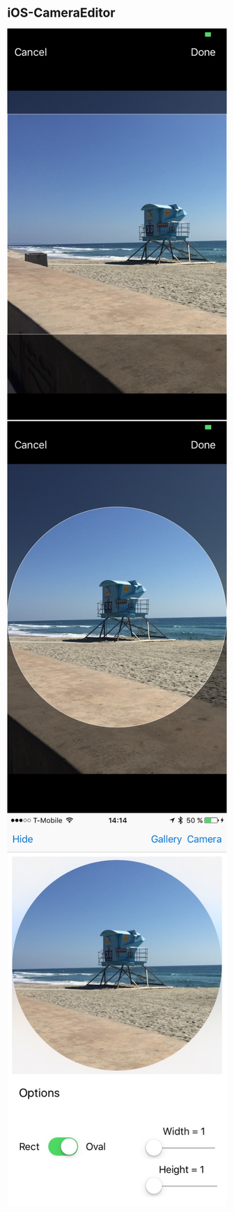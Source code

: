 # iOS-CameraEditor

![alt tag](https://raw.githubusercontent.com/pauljarysta/iOS-CameraEditor/master/Sources/picture1.jpg)
![alt tag](https://raw.githubusercontent.com/pauljarysta/iOS-CameraEditor/master/Sources/picture2.jpg)
![alt tag](https://raw.githubusercontent.com/pauljarysta/iOS-CameraEditor/master/Sources/picture3.jpg)
